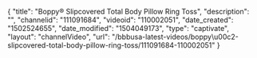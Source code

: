 {
    "title": "Boppy&reg; Slipcovered Total Body Pillow Ring Toss",
    "description": "",
    "channelid": "111091684",
    "videoid": "110002051",
    "date_created": "1502524655",
    "date_modified": "1504049173",
    "type": "captivate",
    "layout": "channelVideo",
    "url": "\/bbbusa-latest-videos\/boppy\u00c2-slipcovered-total-body-pillow-ring-toss\/111091684-110002051"
}